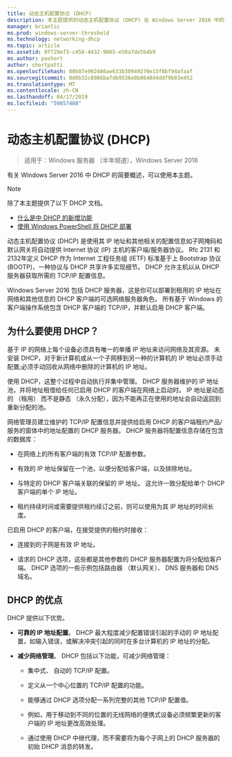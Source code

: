 ```yaml
---
title: 动态主机配置协议 (DHCP)
description: 本主题提供的动态主机配置协议 (DHCP) 在 Windows Server 2016 中的简要概述。
manager: brianlic
ms.prod: windows-server-threshold
ms.technology: networking-dhcp
ms.topic: article
ms.assetid: 0ff29ef3-c458-4432-9065-e50a7de5b4b9
ms.author: pashort
author: shortpatti
ms.openlocfilehash: 08b07e902486ae633b30949270e15f8bf94afaaf
ms.sourcegitcommit: 0d0b32c8986ba7db9536e0b8648d4ddf9b03e452
ms.translationtype: MT
ms.contentlocale: zh-CN
ms.lasthandoff: 04/17/2019
ms.locfileid: "59857488"
---
```

# <a name="dynamic-host-configuration-protocol-dhcp"></a>动态主机配置协议 (DHCP)

>适用于：Windows 服务器 （半年频道），Windows Server 2016

有关 Windows Server 2016 中 DHCP 的简要概述，可以使用本主题。

>[!NOTE]
>除了本主题提供了以下 DHCP 文档。
>
>- [什么是中 DHCP 的新增功能](What-s-New-in-DHCP.md)
>- [使用 Windows PowerShell 将 DHCP 部署](dhcp-deploy-wps.md)

动态主机配置协议 (DHCP) 是使用其 IP 地址和其他相关的配置信息如子网掩码和默认网关将自动提供 Internet 协议 (IP) 主机的客户端/服务器协议。 Rfc 2131 和 2132年定义 DHCP 作为 Internet 工程任务组 (IETF) 标准基于上 Bootstrap 协议 (BOOTP)，一种协议与 DHCP 共享许多实现细节。 DHCP 允许主机以从 DHCP 服务器获取所需的 TCP/IP 配置信息。

Windows Server 2016 包括 DHCP 服务器，这是你可以部署到租用的 IP 地址在网络和其他信息的 DHCP 客户端的可选网络服务器角色。 所有基于 Windows 的客户端操作系统包含 DHCP 客户端的 TCP/IP，并默认启用 DHCP 客户端。

## <a name="why-use-dhcp"></a>为什么要使用 DHCP？

基于 IP 的网络上每个设备必须具有唯一的单播 IP 地址来访问网络及其资源。 未安装 DHCP，对于新计算机或从一个子网移到另一种的计算机的 IP 地址必须手动配置;必须手动回收从网络中删除的计算机的 IP 地址。

使用 DHCP，这整个过程中自动执行并集中管理。 DHCP 服务器维护的 IP 地址池，并将地址租借给任何已启用 DHCP 的客户端在网络上启动时。 IP 地址是动态的 （租用） 而不是静态 （永久分配），因为不能再正在使用的地址会自动返回到重新分配的池。

网络管理员建立维护的 TCP/IP 配置信息并提供给启用 DHCP 的客户端租约产品/服务的窗体中的地址配置的 DHCP 服务器。 DHCP 服务器将配置信息存储在包含的数据库：

- 在网络上的所有客户端的有效 TCP/IP 配置参数。

- 有效的 IP 地址保留在一个池，以便分配给客户端，以及排除地址。

- 与特定的 DHCP 客户端关联的保留的 IP 地址。 这允许一致分配给单个 DHCP 客户端的单个 IP 地址。

- 租约持续时间或需要提供租约续订之前，则可以使用为其 IP 地址的时间长度。

已启用 DHCP 的客户端，在接受提供的租约时接收：

- 连接到的子网是有效 IP 地址。  
  
- 请求的 DHCP 选项，这些都是其他参数的 DHCP 服务器配置为将分配给客户端。 DHCP 选项的一些示例包括路由器 （默认网关）、 DNS 服务器和 DNS 域名。

## <a name="benefits-of-dhcp"></a>DHCP 的优点

DHCP 提供以下优势。

- **可靠的 IP 地址配置**。 DHCP 最大程度减少配置错误引起的手动的 IP 地址配置，如输入错误，或解决冲突引起的同时在多台计算机的 IP 地址的分配。

- **减少网络管理**。 DHCP 包括以下功能，可减少网络管理：

    - 集中式、 自动的 TCP/IP 配置。

    - 定义从一个中心位置的 TCP/IP 配置的功能。

    - 能够通过 DHCP 选项分配一系列完整的其他 TCP/IP 配置值。

    - 例如，用于移动到不同的位置的无线网络的便携式设备必须频繁更新的客户端的 IP 地址更改高效处理。

    - 通过使用 DHCP 中继代理，而不需要将为每个子网上的 DHCP 服务器的初始 DHCP 消息的转发。

